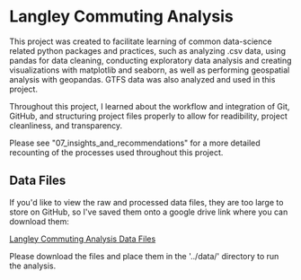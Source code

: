 # Langley Commuting Analysis

This project was created to facilitate learning of common data-science related python packages and practices, such as analyzing .csv data, using pandas for data cleaning, conducting exploratory data analysis and creating visualizations with matplotlib and seaborn, as well as performing geospatial analysis with geopandas. GTFS data was also analyzed and used in this project.

Throughout this project, I learned about the workflow and integration of Git, GitHub, and structuring project files properly to allow for readibility, project cleanliness, and transparency.

Please see "07_insights_and_recommendations" for a more detailed recounting of the processes used throughout this project.

## Data Files

If you'd like to view the raw and processed data files, they are too large to store on GitHub, so I've saved them onto a google drive link where you can download them:

[Langley Commuting Analysis Data Files](https://drive.google.com/drive/folders/1uiCTqQs4McS4hxCG-OzMW1ExwbqoVGAw?usp=sharing)

Please download the files and place them in the '../data/' directory to run the analysis.